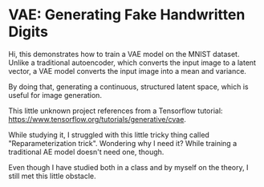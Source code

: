# VAE: Generating Fake Handwritten Digits

Hi, this demonstrates how to train a VAE model on the MNIST dataset. Unlike a traditional autoencoder, which converts the input image to a latent vector, a VAE model converts the input image into a mean and variance. 

By doing that, generating a continuous, structured latent space, which is useful for image generation.

This little unknown project references from a Tensorflow tutorial: https://www.tensorflow.org/tutorials/generative/cvae.

While studying it, I struggled with this little tricky thing called "Reparameterization trick". Wondering why I need it? While training a traditional AE model doesn't need one, though.

Even though I have studied both in a class and by myself on the theory, I still met this little obstacle.
